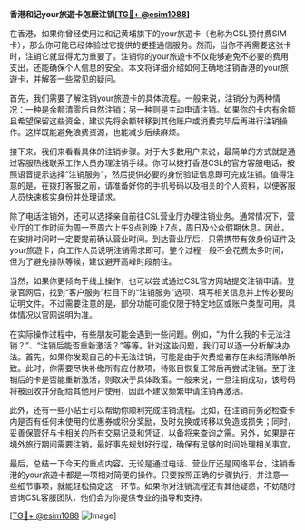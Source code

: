 **香港和记your旅遊卡怎麽注销[[TG💪+ @esim1088](https://t.me/s/esim1088)]**

在香港，如果你曾经使用过和记黄埔旗下的your旅遊卡（也称为CSL预付费SIM卡），那么你可能已经体验过它提供的便捷通信服务。然而，当你不再需要这张卡时，注销它就显得尤为重要了。注销你的your旅遊卡不仅能够避免不必要的费用支出，还能确保个人信息的安全。本文将详细介绍如何正确地注销香港的your旅遊卡，并解答一些常见的疑问。

首先，我们需要了解注销your旅遊卡的具体流程。一般来说，注销分为两种情况：一种是余额清零后自然注销；另一种则是主动申请注销。如果你的卡内有余额且希望保留这些资金，建议先将余额转移到其他账户或消费完毕后再进行注销操作。这样既能避免浪费资源，也能减少后续麻烦。

接下来，我们来看看具体的注销步骤。对于大多数用户来说，最简单的方式就是通过客服热线联系工作人员办理注销手续。你可以拨打香港CSL的官方客服电话，按照语音提示选择“注销服务”，然后提供必要的身份验证信息即可完成注销。值得注意的是，在拨打客服之前，请准备好你的手机号码以及相关的个人资料，以便客服人员快速核实身份并处理请求。

除了电话注销外，还可以选择亲自前往CSL营业厅办理注销业务。通常情况下，营业厅的工作时间为周一至周六上午9点到晚上7点，周日及公众假期休息。因此，在安排时间时一定要提前确认营业时间。到达营业厅后，只需携带有效身份证件及your旅遊卡，向工作人员说明注销需求即可。整个过程一般不会花费太多时间，但为了避免排队等候，建议避开高峰时段前往。

当然，如果你更倾向于线上操作，也可以尝试通过CSL官方网站提交注销申请。登录官网后，找到“客户服务”栏目下的“注销服务”选项，填写相关信息并上传必要的证明文件。不过需要注意的是，部分功能可能仅限于特定地区或账户类型可用，具体情况以官网说明为准。

在实际操作过程中，有些朋友可能会遇到一些问题。例如，“为什么我的卡无法注销？”、“注销后能否重新激活？”等等。针对这些问题，我们可以逐一分析解决办法。首先，如果你发现自己的卡无法注销，可能是由于欠费或者存在未结清账单所致。此时，你需要尽快补缴所有应付款项，待账目恢复正常后再尝试注销。至于注销后的卡是否能重新激活，则取决于具体政策。一般来说，一旦注销成功，该号码将被回收并分配给其他用户使用，因此不建议频繁申请注销再激活。

此外，还有一些小贴士可以帮助你顺利完成注销流程。比如，在注销前务必检查卡内是否有任何未使用的优惠券或积分奖励，及时兑换或转移以免造成损失；同时，妥善保管好与卡相关的所有交易记录和凭证，以备将来查询之需。另外，如果是在境外旅行期间需要注销，最好事先规划好行程，确保有足够的时间处理相关事宜。

最后，总结一下今天的重点内容。无论是通过电话、营业厅还是网络平台，注销香港的your旅遊卡都是一项相对简便的操作。只要按照正确的步骤执行，并注意一些细节事项，就能轻松搞定这一环节。如果你对注销流程还有其他疑惑，不妨随时咨询CSL客服团队，他们会为你提供专业的指导和支持。

[[TG💪+ @esim1088](https://t.me/s/esim1088) ![Image](https://i.postimg.cc/4NQfJmqS/Snipaste-2025-05-13-00-14-12.png)]